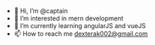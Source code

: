 - 👋 Hi, I’m @captain 
- 👀 I’m interested in mern development
- 🌱 I’m currently learning angularJS and vueJS
- 📫 How to reach me dexterak002@gmail.com

<!---
Arun-kumar002/Arun-kumar002 is a ✨ special ✨ repository because its `README.md` (this file) appears on your GitHub profile.
You can click the Preview link to take a look at your changes.
--->
